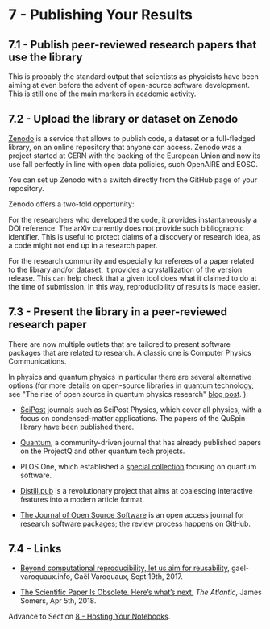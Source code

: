 # 7 - Publishing Your Results


## 7.1 - Publish peer-reviewed research papers that use the library
This is probably the standard output that scientists as physicists have been aiming at even before the advent of open-source software development.
This is still one of the main markers in academic activity.

## 7.2 - Upload the library or dataset on Zenodo
[Zenodo](https://zenodo.org/) is a service that allows to publish code, a dataset or a full-fledged library, on an online repository that anyone can access.
Zenodo was a project started at CERN with the backing of the European Union and now its use fall perfectly in line with open data policies, such OpenAIRE and EOSC.

You can set up Zenodo with a switch directly from the GitHub page of your repository.

Zenodo offers a two-fold opportunity:

For the researchers who developed the code, it provides instantaneously a DOI reference.
The arXiv currently does not provide such bibliographic identifier.
This is useful to protect claims of a discovery or research idea, as a code might not end up in a research paper.

For the research community and especially for referees of a paper related to the library and/or dataset, it provides a crystallization of the version release.
This can help check that a given tool does what it claimed to do at the time of submission.
In this way, reproducibility of results is made easier.

## 7.3 - Present the library in a peer-reviewed research paper
There are now multiple outlets that are tailored to present software packages that are related to research.
A classic one is Computer Physics Communications.

In physics and quantum physics in particular there are several alternative options (for more details on open-source libraries in quantum technology, see
"The rise of open source in quantum physics research" [blog post](http://blogs.nature.com/onyourwavelength/2019/01/09/the-rise-of-open-source-in-quantum-physics-research/).
):

- [SciPost](https://scipost.org/) journals such as SciPost Physics, which cover all physics, with a focus on condensed-matter applications.
The papers of the QuSpin library have been published there.

- [Quantum](https://quantum-journal.org/), a community-driven journal that has already published papers on the ProjectQ and other quantum tech projects.

- PLOS One, which established a [special collection](https://collections.plos.org/open-quantum) focusing on quantum software.

- [Distill.pub](https://distill.pub/about/) is a revolutionary project that aims at coalescing interactive features into a modern article format.

- [The Journal of Open Source Software](http://joss.theoj.org/) is an open access journal for research software packages; the review process happens on GitHub.

## 7.4 - Links

- [Beyond computational reproducibility, let us aim for reusability](http://gael-varoquaux.info/programming/beyond-computational-reproducibility-let-us-aim-for-reusability.html), gael-varoquaux.info, Gaël Varoquaux, Sept 19th, 2017.

- [The Scientific Paper Is Obsolete. Here’s what’s next.](https://www.theatlantic.com/science/archive/2018/04/the-scientific-paper-is-obsolete/556676/) *The Atlantic*, James Somers, Apr 5th, 2018.


Advance to Section [8 - Hosting Your Notebooks](8-host.md).
